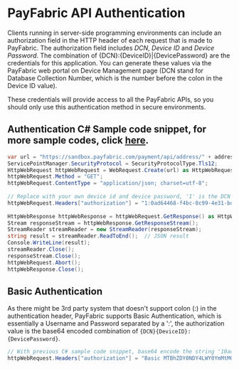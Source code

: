 PayFabric API Authentication
============================

Clients running in server-side programming environments can include an authorization field in the HTTP header of each request that is made to PayFabric. The authorization field includes _DCN_, _Device ID_ and _Device Password_. The combination of {DCN}:{DeviceID}|{DevicePassword} are the credentials for this application. You can generate these values via the PayFabric web portal on Device Management page (DCN stand for Database Collection Number, which is the number before the colon in the Device ID value). 

These credentials will provide access to all the PayFabric APIs, so you should only use this authentication method in secure environments.

Authentication C# Sample code snippet, for more sample codes, click [here](https://github.com/PayFabric/APIs/tree/master/PayFabric/Samples).
----------------------

```C#
var url = "https://sandbox.payfabric.com/payment/api/address/" + addressId.ToString();
ServicePointManager.SecurityProtocol = SecurityProtocolType.Tls12;
HttpWebRequest httpWebRequest = WebRequest.Create(url) as HttpWebRequest;
httpWebRequest.Method = "GET";
httpWebRequest.ContentType = "application/json; charset=utf-8";
                
// Replace with your own device id and device password, '1' is the DCN
httpWebRequest.Headers["authorization"] = "1:0ad64468-f4bc-0c99-4e31-bd08dd862c43|123456abc";
                
HttpWebResponse httpWebResponse = httpWebRequest.GetResponse() as HttpWebResponse;
Stream responseStream = httpWebResponse.GetResponseStream();
StreamReader streamReader = new StreamReader(responseStream);
string result = streamReader.ReadToEnd();  // JSON result
Console.WriteLine(result);
streamReader.Close();
responseStream.Close();
httpWebRequest.Abort();
httpWebResponse.Close();
```
Basic Authentication
----------------------

As there might be 3rd party system that doesn't support colon (:) in the authentication header, PayFabric supports Basic Authentication, which is essentially a Username and Password separated by a ':', the authorization value is the base64 encoded combination of `{DCN}{DeviceID}:{DevicePassword}`.
```C#
// With previous C# sample code snippet, base64 encode the string '10ad64468-f4bc-0c99-4e31-bd08dd862c43:123456abc' (the first number '1' is DCN), which converts to  MTBhZDY0NDY4LWY0YmMtMGM5OS00ZTMxLWJkMDhkZDg2MmM0MzoxMjM0NTZhYmM='
httpWebRequest.Headers["authorization"] = "Basic MTBhZDY0NDY4LWY0YmMtMGM5OS00ZTMxLWJkMDhkZDg2MmM0MzoxMjM0NTZhYmM=";
```
